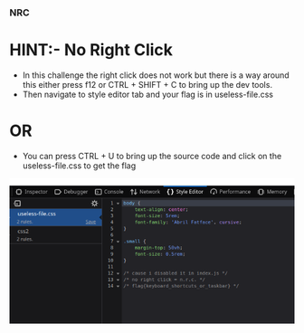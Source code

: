 ### NRC

# HINT:- No Right Click

- In this challenge the right click does not work but there is a way around this either press f12 or CTRL + SHIFT + C to bring up the dev tools.
- Then navigate to style editor tab and your flag is in useless-file.css

# OR

- You can press CTRL + U to bring up the source code and click on the useless-file.css to get the flag

![](flag.png)

